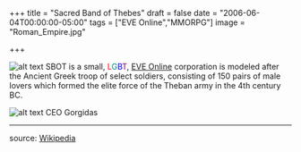 +++
title = "Sacred Band of Thebes"
draft = false
date = "2006-06-04T00:00:00-05:00"
tags = ["EVE Online","MMORPG"]
image = "Roman_Empire.jpg"

+++

![alt text](https://image.eveonline.com/Corporation/840917079_64.png "SBOT")
SBOT is a small, <font color='red'>L</font><font color='teal'>G</font><font color='blue'>B</font><font color='purple'>T</font>, [EVE Online](http://eve-online.com) corporation is modeled after the Ancient Greek troop of select soldiers, consisting of 150 pairs of male lovers which formed the elite force of the Theban army in the 4th century BC.

![alt text](https://image.eveonline.com/Character/838935701_64.jpg "Gorgidas") CEO Gorgidas

---
source: [Wikipedia](https://en.wikipedia.org/wiki/Sacred_Band_of_Thebes)
